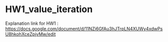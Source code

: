 HW1_value_iteration
===================
Explanation link for HW1 : https://docs.google.com/document/d/11NZi6GfAu3hJTrpLN4XUWy4xdwPsU8hkohXceZpjvMw/edit